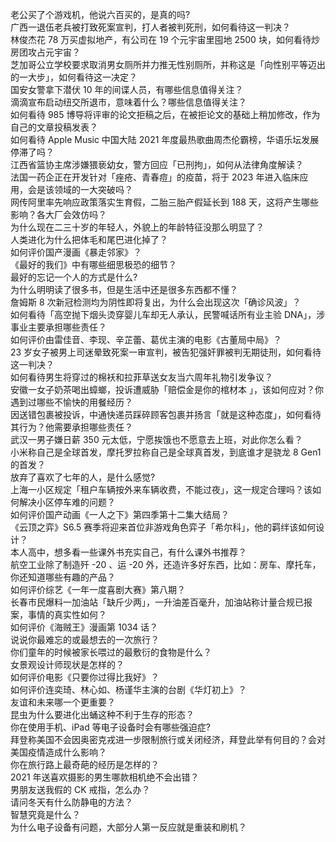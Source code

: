 老公买了个游戏机，他说六百买的，是真的吗?  
广西一退伍老兵被打致死案宣判，打人者被判死刑，如何看待这一判决？  
林俊杰花 78 万买虚拟地产，有公司在 19 个元宇宙里囤地 2500 块，如何看待炒房团攻占元宇宙？  
芝加哥公立学校要求取消男女厕所并力推无性别厕所，并称这是「向性别平等迈出的一大步」，如何看待这一决定？  
国安女警拿下潜伏 10 年的间谍人员，有哪些信息值得关注？  
滴滴宣布启动纽交所退市，意味着什么？哪些信息值得关注？  
如何看待 985 博导将评审的论文拒稿之后，在被拒论文的基础上稍加修改，作为自己的文章投稿发表？  
如何看待 Apple Music 中国大陆 2021 年度最热歌曲周杰伦霸榜，华语乐坛发展停滞了吗？  
江西省篮协主席涉嫌猥亵幼女，警方回应「已刑拘」，如何从法律角度解读？  
法国一药企正在开发针对「痤疮、青春痘」的疫苗，将于 2023 年进入临床应用，会是该领域的一大突破吗？  
网传阿里率先响应政策落实生育假，二胎三胎产假延长到 188 天，这将产生哪些影响？各大厂会效仿吗？  
为什么现在二三十岁的年轻人，外貌上的年龄特征没那么明显了？  
人类进化为什么把体毛和尾巴进化掉了？  
如何评价国产漫画《暴走邻家》？  
《最好的我们》中有哪些细思极恐的细节？  
最好的忘记一个人的方式是什么?  
为什么明明读了很多书，但是生活中还是很多东西都不懂？  
詹姆斯 8 次新冠检测均为阴性即将复出，为什么会出现这次「确诊风波」？  
如何看待「高空抛下烟头烫穿婴儿车却无人承认，民警喊话所有业主验 DNA」，涉事业主要承担哪些责任？  
如何评价由雷佳音、李现、辛芷蕾、葛优主演的电影《古董局中局》？  
23 岁女子被男上司迷晕致死案一审宣判，被告犯强奸罪被判无期徒刑，如何看待这一判决？  
如何看待男生将穿过的棉袄和拉菲草送女友当六周年礼物引发争议？  
安徽一女子奶茶喝出蟑螂，投诉遭威胁「赔偿金是你的棺材本 」，该如何应对？你遇到过哪些不愉快的用餐经历？  
因送错包裹被投诉，中通快递员踩碎顾客包裹并扬言「就是这种态度」，如何看待其行为？他需要承担哪些责任？  
武汉一男子嫌日薪 350 元太低，宁愿挨饿也不愿意去上班，对此你怎么看？  
小米称自己是全球首发，摩托罗拉称自己是全球真首发，到底谁才是骁龙 8 Gen1 的首发？  
放弃了喜欢了七年的人，是什么感觉?  
上海一小区规定「租户车辆按外来车辆收费，不能过夜」，这一规定合理吗？该如何解决小区停车难的问题？  
如何评价国产动画《一人之下》第四季第十二集大结局？  
《云顶之弈》S6.5 赛季将迎来首位非游戏角色弈子「希尔科」，他的羁绊该如何设计？  
本人高中，想多看一些课外书充实自己，有什么课外书推荐？  
航空工业除了制造歼 -20 、运 -20 外，还造许多好东西，比如：房车、摩托车，你还知道哪些有趣的产品？  
如何评价综艺《一年一度喜剧大赛》第八期？  
长春市民爆料一加油站「缺斤少两」，一升油差百毫升，加油站称计量合规已报案，事情的真实性如何？  
如何评价《海贼王》漫画第 1034 话？  
说说你最难忘的或最想去的一次旅行？  
你们童年的时候被家长喂过的最敷衍的食物是什么？  
女景观设计师现状是怎样的？  
如何评价电影《只要你过得比我好》？  
如何评价连奕琦、林心如、杨谨华主演的台剧《华灯初上》？  
友谊和未来哪一个更重要？  
昆虫为什么要进化出蛹这种不利于生存的形态？  
你在使用手机、iPad 等电子设备时会有哪些强迫症?  
拜登称美国不会因奥密克戎进一步限制旅行或关闭经济，拜登此举有何目的？会对美国疫情造成什么影响？  
你在旅行路上最奇葩的经历是怎样的？  
2021 年送喜欢摄影的男生哪款相机绝不会出错？  
男朋友送我假的 CK 戒指，怎么办？  
请问冬天有什么防静电的方法？  
智慧究竟是什么？  
为什么电子设备有问题，大部分人第一反应就是重装和刷机？  
